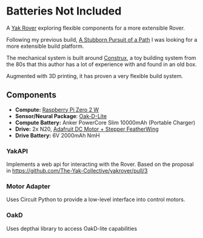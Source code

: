 # Batteries Not Included

A [Yak Rover](https://github.com/The-Yak-Collective/yakrover) exploring flexible
components for a more extensible Rover.

Following my previous build, [A Stubborn Pursuit of a
Path](https://github.com/rhettg/stubborn) I was looking for a more extensible
build platform.

The mechanical system is built around
[Construx](https://www.youtube.com/watch?v=JJmKJyPviEA), a toy building system
from the 80s that this author has a lot of experience with and found in an old box.

Augmented with 3D printing, it has proven a very flexible build system.

## Components

* **Compute:** [Raspberry Pi Zero 2 W](https://www.raspberrypi.com/products/raspberry-pi-zero-2-w/)
* **Sensor/Neural Package**: [Oak-D-Lite](https://docs.luxonis.com/projects/hardware/en/latest/pages/DM9095.html)
* **Compute Battery:** Anker PowerCore Slim 10000mAh (Portable Charger)
* **Drive:** 2x N20, [Adafruit DC Motor + Stepper FeatherWing](https://learn.adafruit.com/adafruit-stepper-dc-motor-featherwing)
* **Drive Battery:** 6V 2000mAh NmH

### YakAPI

Implements a web api for interacting with the Rover. Based on the proposal in https://github.com/The-Yak-Collective/yakrover/pull/3

### Motor Adapter

Uses Circuit Python to provide a low-level interface into control motors.

### OakD

Uses depthai library to access OakD-lite capabilities
